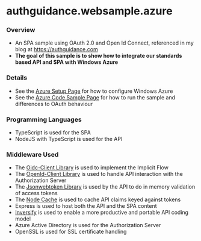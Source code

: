 # authguidance.websample.azure

### Overview

* An SPA sample using OAuth 2.0 and Open Id Connect, referenced in my blog at https://authguidance.com
* **The goal of this sample is to show how to integrate our standards based API and SPA with Windows Azure**

### Details

* See the [Azure Setup Page](http://authguidance.com/2017/11/30/azure-active-directory-setup/) for how to configure Windows Azure
* See the [Azure Code Sample Page](http://authguidance.com/2017/11/30/azure-active-directory-setup/) for how to run the sample and differences to OAuth behaviour

### Programming Languages

* TypeScript is used for the SPA
* NodeJS with TypeScript is used for the API

### Middleware Used

* The [Oidc-Client Library](https://github.com/IdentityModel/oidc-client-js) is used to implement the Implicit Flow
* The [OpenId-Client Library](https://github.com/panva/node-openid-client) is used to handle API interaction with the Authorization Server
* The [Jsonwebtoken Library](https://github.com/auth0/node-jsonwebtoken) is used by the API to do in memory validation of access tokens
* The [Node Cache](https://github.com/mpneuried/nodecache) is used to cache API claims keyed against tokens
* Express is used to host both the API and the SPA content
* [Inversify](http://inversify.io) is used to enable a more productive and portable API coding model
* Azure Active Directory is used for the Authorization Server
* OpenSSL is used for SSL certificate handling
